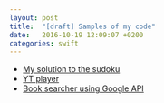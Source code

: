 ```yaml
---
layout: post
title:  "[draft] Samples of my code"
date:   2016-10-19 12:09:07 +0200
categories: swift 
---
```


* [My solution to the sudoku](https://gist.github.com/gurgul/ecb0095b6e38eac6001684a25004987e)
* [YT player](https://github.com/gurgul/youtube-dl)
* [Book searcher using Google API](https://github.com/artur-gurgul/books-searcher)